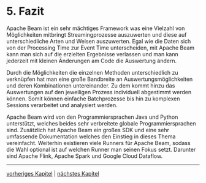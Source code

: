 # 5. Fazit

Apache Beam ist ein sehr mächtiges Framework was eine Vielzahl von Möglichkeiten mitbringt Streamingprozesse auszuwerten und diese auf unterschiedliche Arten und Weisen auszuwerten. Egal wie die Daten sich von der Processing Time zur Event Time unterscheiden, mit Apache Beam kann man sich auf die erzielten Ergebnisse verlassen und man kann jederzeit mit kleinen Änderungen am Code die Auswertung ändern.

Durch die Möglichkeiten die einzelnen Methoden unterschiedlich zu verknüpfen hat man eine große Bandbreite an Auswertungsmöglichkeiten und deren Kombinationen untereinander. Zu dem kommt hinzu das Auswertungen auf den jeweiligen Prozess individuell abgestimmt werden können. Somit können einfache Batchprozesse bis hin zu komplexen Sessions verarbeitet und analysiert werden.

Apache Beam wird von den Programmiersprachen Java und Python unterstützt, welches beides sehr verbreitete globale Programmiersprachen sind. Zusätzlich hat Apache Beam ein großes SDK und eine sehr umfassende Dokumentation welches den Einstieg in dieses Thema vereinfacht. Weiterhin existieren viele Runners für Apache Beam, sodass die Wahl optional ist auf welchen Runner man seinen Fokus setzt. Darunter sind Apache Flink, Apache Spark und Google Cloud Dataflow.

---------

[vorheriges Kapitel](4_What_Where_When_How.md) | [nächstes Kapitel](6_Literaturverzeichnis.md)
